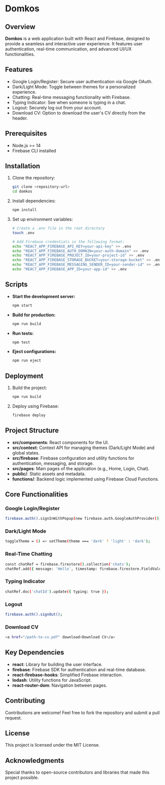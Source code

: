 # Domkos

## Overview
**Domkos** is a web application built with React and Firebase, designed to provide a seamless and interactive user experience. It features user authentication, real-time communication, and advanced UI/UX functionalities.

## Features
- Google Login/Register: Secure user authentication via Google OAuth.
- Dark/Light Mode: Toggle between themes for a personalized experience.
- Chatting: Real-time messaging functionality with Firebase.
- Typing Indicator: See when someone is typing in a chat.
- Logout: Securely log out from your account.
- Download CV: Option to download the user's CV directly from the header.

## Prerequisites
- Node.js >= 14
- Firebase CLI installed

## Installation

1. Clone the repository:
   ```bash
   git clone <repository-url>
   cd domkos
   ```

2. Install dependencies:
   ```bash
   npm install
   ```

3. Set up environment variables:
   ```bash
   # Create a .env file in the root directory
   touch .env

   # Add Firebase credentials in the following format:
   echo "REACT_APP_FIREBASE_API_KEY=your-api-key" >> .env
   echo "REACT_APP_FIREBASE_AUTH_DOMAIN=your-auth-domain" >> .env
   echo "REACT_APP_FIREBASE_PROJECT_ID=your-project-id" >> .env
   echo "REACT_APP_FIREBASE_STORAGE_BUCKET=your-storage-bucket" >> .env
   echo "REACT_APP_FIREBASE_MESSAGING_SENDER_ID=your-sender-id" >> .env
   echo "REACT_APP_FIREBASE_APP_ID=your-app-id" >> .env
   ```

## Scripts

- **Start the development server:**
  ```bash
  npm start
  ```

- **Build for production:**
  ```bash
  npm run build
  ```

- **Run tests:**
  ```bash
  npm test
  ```

- **Eject configurations:**
  ```bash
  npm run eject
  ```

## Deployment

1. Build the project:
   ```bash
   npm run build
   ```

2. Deploy using Firebase:
   ```bash
   firebase deploy
   ```

## Project Structure

- **src/components**: React components for the UI.
- **src/context**: Context API for managing themes (Dark/Light Mode) and global states.
- **src/firebase**: Firebase configuration and utility functions for authentication, messaging, and storage.
- **src/pages**: Main pages of the application (e.g., Home, Login, Chat).
- **public/**: Static assets and metadata.
- **functions/**: Backend logic implemented using Firebase Cloud Functions.

## Core Functionalities

### Google Login/Register
```bash
firebase.auth().signInWithPopup(new firebase.auth.GoogleAuthProvider());
```

### Dark/Light Mode
```bash
toggleTheme = () => setTheme(theme === 'dark' ? 'light' : 'dark');
```

### Real-Time Chatting
```bash
const chatRef = firebase.firestore().collection('chats');
chatRef.add({ message: 'Hello', timestamp: firebase.firestore.FieldValue.serverTimestamp() });
```

### Typing Indicator
```bash
chatRef.doc('chatId').update({ typing: true });
```

### Logout
```bash
firebase.auth().signOut();
```

### Download CV
```bash
<a href="/path-to-cv.pdf" download>Download CV</a>
```

## Key Dependencies
- **react**: Library for building the user interface.
- **firebase**: Firebase SDK for authentication and real-time database.
- **react-firebase-hooks**: Simplified Firebase interaction.
- **lodash**: Utility functions for JavaScript.
- **react-router-dom**: Navigation between pages.

## Contributing
Contributions are welcome! Feel free to fork the repository and submit a pull request.

## License
This project is licensed under the MIT License.

## Acknowledgments
Special thanks to open-source contributors and libraries that made this project possible.
